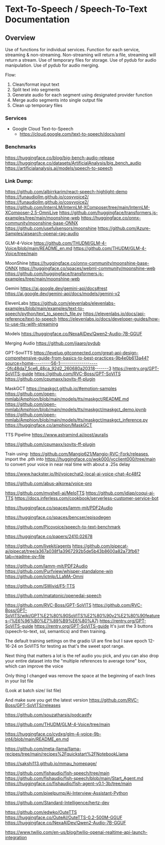 # Text-To-Speech / Speech-To-Text Documentation

## Overview
Use of functions for individual services.
Function for each service, streaming & non-streaming.
Non-streaming will return a file, streaming will return a stream.
Use of temporary files for storage.
Use of pydub for audio manipulation.
Use of pydub for audio merging.

Flow:
1. Clean/format input text
2. Split text into segments
3. Generate audio for each segment using designated provider function
4. Merge audio segments into single output file
5. Clean up temporary files

### Services
- Google Cloud Text-to-Speech
    - https://cloud.google.com/text-to-speech/docs/ssml
  
  
### Benchmarks
https://huggingface.co/blog/big-bench-audio-release
    https://huggingface.co/datasets/ArtificialAnalysis/big_bench_audio
https://artificialanalysis.ai/models/speech-to-speech





### Link Dump:
https://github.com/albirrkarim/react-speech-highlight-demo
https://funaudiollm.github.io/cosyvoice2/
https://funaudiollm.github.io/cosyvoice2/
https://github.com/InternLM/InternLM-XComposer/tree/main/InternLM-XComposer-2.5-OmniLive
https://github.com/huggingface/transformers.js-examples/tree/main/moonshine-web
https://huggingface.co/onnx-community/moonshine-base-ONNX
https://github.com/usefulsensors/moonshine
https://github.com/Azure-Samples/aisearch-openai-rag-audio


GLM-4-Voice
    https://github.com/THUDM/GLM-4-Voice/blob/main/README_en.md
    https://github.com/THUDM/GLM-4-Voice/tree/main

MoonShine
    https://huggingface.co/onnx-community/moonshine-base-ONNX
    https://huggingface.co/spaces/webml-community/moonshine-web
    https://github.com/huggingface/transformers.js-examples/tree/main/moonshine-web

Gemini
    https://ai.google.dev/gemini-api/docs#rest
    https://ai.google.dev/gemini-api/docs/models/gemini-v2

ElevenLabs
    https://github.com/elevenlabs/elevenlabs-examples/blob/main/examples/text-to-speech/python/text_to_speech_file.py
    https://elevenlabs.io/docs/api-reference/text-to-speech
    https://elevenlabs.io/docs/developer-guides/how-to-use-tts-with-streaming

Models
      https://huggingface.co/NexaAIDev/Qwen2-Audio-7B-GGUF

Merging Audio
    https://github.com/jiaaro/pydub

GPT-SoviTTS
    https://levelup.gitconnected.com/great-api-design-comprehensive-guide-from-basics-to-best-practices-9b4e0b613a44?source=home---------56-1--------------------0fc48da7_5ce6_48ca_92d2_260680a20318-------3
    https://rentry.org/GPT-SoVITS-guide
    https://github.com/RVC-Boss/GPT-SoVITS
    https://github.com/cpumaxx/sovits-ff-plugin

MaskGCT
    https://maskgct.github.io/#emotion-samples
    https://github.com/open-mmlab/Amphion/blob/main/models/tts/maskgct/README.md
    https://github.com/open-mmlab/Amphion/blob/main/models/tts/maskgct/maskgct_demo.ipynb
    https://github.com/open-mmlab/Amphion/blob/main/models/tts/maskgct/maskgct_inference.py
    https://huggingface.co/amphion/MaskGCT

TTS Pipeline
    https://www.astramind.ai/post/auralis

https://github.com/cpumaxx/sovits-ff-plugin



Train using: https://github.com/Mangio621/Mangio-RVC-Fork/releases,
import the .pth into https://huggingface.co/wok000/vcclient000/tree/main to convert your voice in near real time with about a .25s delay

https://www.hackster.io/lhl/voicechat2-local-ai-voice-chat-4c48f2

https://github.com/abus-aikorea/voice-pro

https://github.com/myshell-ai/MeloTTS
https://github.com/idiap/coqui-ai-TTS
https://docs.inferless.com/cookbook/serverless-customer-service-bot


https://huggingface.co/spaces/lamm-mit/PDF2Audio

https://huggingface.co/spaces/bencser/episodegen

https://github.com/Picovoice/speech-to-text-benchmark

https://huggingface.co/papers/2410.02678

https://github.com/livekit/agents
https://github.com/pipecat-ai/pipecat/tree/a367a038f1a3967292b5de5b43b8600a82a73fb6?tab=readme-ov-file

https://github.com/lamm-mit/PDF2Audio
https://github.com/Purfview/whisper-standalone-win
https://github.com/ictnlp/LLaMA-Omni

https://github.com/SWivid/F5-TTS


https://github.com/matatonic/openedai-speech

https://github.com/RVC-Boss/GPT-SoVITS
https://github.com/RVC-Boss/GPT-SoVITS/wiki/GPT%E2%80%90SoVITS%E2%80%90v2%E2%80%90features-(%E6%96%B0%E7%89%B9%E6%80%A7)
https://rentry.org/GPT-SoVITS-guide
https://rentry.org/GPT-SoVITS-guide
It's just the 3 buttons (speech-to-text, ssl, semantics) and then training. 

The default training settings on the gradio UI are fine but I save epoch 12-16-24 on SoVITS for testing as that's the sweet spot range.

Next thing that matters a lot is the ref audio you pick, and you can also drop your entire dataset into the "multiple references to average tone" box, which can improve the voice

Only thing I changed was remove the space at the beginning of each lines in your list file

(Look at batch size/ list file)

And make sure you get the latest version https://github.com/RVC-Boss/GPT-SoVITS/releases

https://github.com/souzatharsis/podcastfy

https://github.com/THUDM/GLM-4-Voice/tree/main

https://huggingface.co/cydxg/glm-4-voice-9b-int4/blob/main/README_en.md

https://github.com/meta-llama/llama-recipes/tree/main/recipes%2Fquickstart%2FNotebookLlama


https://sakshi113.github.io/mmau_homepage/

https://github.com/fishaudio/fish-speech/tree/main
https://github.com/fishaudio/fish-speech/blob/main/Start_Agent.md
https://huggingface.co/fishaudio/fish-agent-v0.1-3b/tree/main

https://github.com/pixelpump/Ai-Interview-Assistant-Python

https://github.com/Standard-Intelligence/hertz-dev

https://github.com/edwko/OuteTTS
https://huggingface.co/OuteAI/OuteTTS-0.2-500M-GGUF
https://huggingface.co/NexaAIDev/Qwen2-Audio-7B-GGUF

https://www.twilio.com/en-us/blog/twilio-openai-realtime-api-launch-integration